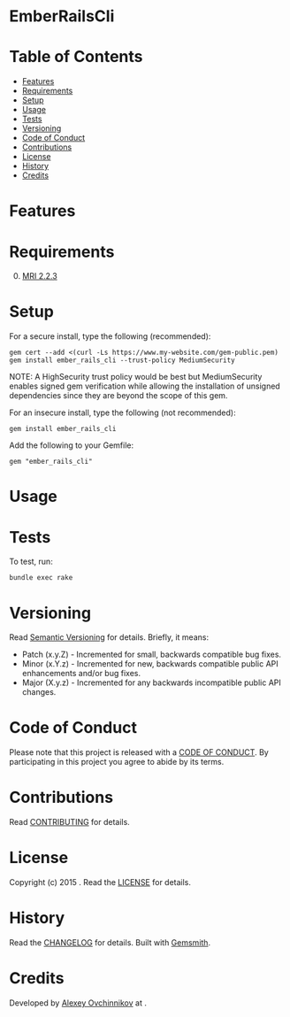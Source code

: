 # EmberRailsCli

<!--
    [![Gem Version](https://badge.fury.io/rb/ember_rails_cli.svg)](http://badge.fury.io/rb/ember_rails_cli)
    [![Code Climate GPA](https://codeclimate.com/github//ember_rails_cli.svg)](https://codeclimate.com/github//ember_rails_cli)
    [![Code Climate     Coverage](https://codeclimate.com/github//ember_rails_cli/coverage.svg)](https://codeclimate.com/github//ember_rails_cli)
    [![Gemnasium Status](https://gemnasium.com//ember_rails_cli.svg)](https://gemnasium.com//ember_rails_cli)
    [![Travis CI Status](https://secure.travis-ci.org//ember_rails_cli.svg)](https://travis-ci.org//ember_rails_cli)
-->

<!-- Tocer[start]: Auto-generated, don't remove. -->

# Table of Contents

- [Features](#features)
- [Requirements](#requirements)
- [Setup](#setup)
- [Usage](#usage)
- [Tests](#tests)
- [Versioning](#versioning)
- [Code of Conduct](#code-of-conduct)
- [Contributions](#contributions)
- [License](#license)
- [History](#history)
- [Credits](#credits)

<!-- Tocer[finish]: Auto-generated, don't remove. -->

# Features

# Requirements

0. [MRI 2.2.3](https://www.ruby-lang.org)

# Setup

For a secure install, type the following (recommended):

    gem cert --add <(curl -Ls https://www.my-website.com/gem-public.pem)
    gem install ember_rails_cli --trust-policy MediumSecurity

NOTE: A HighSecurity trust policy would be best but MediumSecurity enables signed gem verification while
allowing the installation of unsigned dependencies since they are beyond the scope of this gem.

For an insecure install, type the following (not recommended):

    gem install ember_rails_cli

Add the following to your Gemfile:

    gem "ember_rails_cli"

# Usage

# Tests

To test, run:

    bundle exec rake

# Versioning

Read [Semantic Versioning](http://semver.org) for details. Briefly, it means:

- Patch (x.y.Z) - Incremented for small, backwards compatible bug fixes.
- Minor (x.Y.z) - Incremented for new, backwards compatible public API enhancements and/or bug fixes.
- Major (X.y.z) - Incremented for any backwards incompatible public API changes.

# Code of Conduct

Please note that this project is released with a [CODE OF CONDUCT](CODE_OF_CONDUCT.md). By participating in this project
you agree to abide by its terms.

# Contributions

Read [CONTRIBUTING](CONTRIBUTING.md) for details.

# License

Copyright (c) 2015 []().
Read the [LICENSE](LICENSE.md) for details.

# History

Read the [CHANGELOG](CHANGELOG.md) for details.
Built with [Gemsmith](https://github.com/bkuhlmann/gemsmith).

# Credits

Developed by [Alexey Ovchinnikov]() at []().
